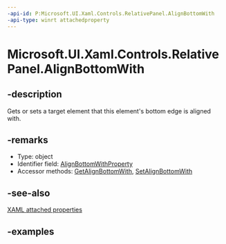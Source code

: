 ```yaml
---
-api-id: P:Microsoft.UI.Xaml.Controls.RelativePanel.AlignBottomWith
-api-type: winrt attachedproperty
---
```


# Microsoft.UI.Xaml.Controls.RelativePanel.AlignBottomWith

<!--
see GetAlignBottomWith, and SetAlignBottomWith
-->


## -description

Gets or sets a target element that this element's bottom edge is aligned with.

## -remarks

<ul><li>Type: object</li><li>Identifier field: <a href="/uwp/api/windows.ui.xaml.controls.relativepanel.alignbottomwithproperty">AlignBottomWithProperty</a></li><li>Accessor methods: <a href="/uwp/api/windows.ui.xaml.controls.relativepanel.getalignbottomwith">GetAlignBottomWith</a>, <a href="/uwp/api/windows.ui.xaml.controls.relativepanel.setalignbottomwith">SetAlignBottomWith</a></li></ul>

## -see-also

[XAML attached properties](/windows/uwp/xaml-platform/attached-properties-overview)

## -examples


